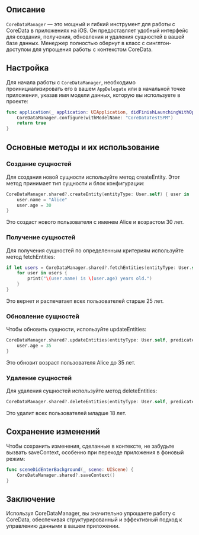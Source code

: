 ## Описание

`CoreDataManager` — это мощный и гибкий инструмент для работы с CoreData в приложениях на iOS. Он предоставляет удобный интерфейс для создания, получения, обновления и удаления сущностей в вашей базе данных. Менеджер полностью обернут в класс с синглтон-доступом для упрощения работы с контекстом CoreData.

## Настройка

Для начала работы с `CoreDataManager`, необходимо проинициализировать его в вашем `AppDelegate` или в начальной точке приложения, указав имя модели данных, которую вы используете в проекте:

```swift
func application(_ application: UIApplication, didFinishLaunchingWithOptions launchOptions: [UIApplication.LaunchOptionsKey: Any]?) -> Bool {
    CoreDataManager.configure(withModelName: "CoreDataTestSPM")
    return true
}
```
## Основные методы и их использование

### Создание сущностей
Для создания новой сущности используйте метод createEntity. Этот метод принимает тип сущности и блок конфигурации:
```swift
CoreDataManager.shared?.createEntity(entityType: User.self) { user in
    user.name = "Alice"
    user.age = 30
}
```
Это создаст нового пользователя с именем Alice и возрастом 30 лет.

### Получение сущностей
Для получения сущностей по определенным критериям используйте метод fetchEntities:
```swift
if let users = CoreDataManager.shared?.fetchEntities(entityType: User.self, predicate: NSPredicate(format: "age > %@", "25")) {
    for user in users {
        print("\(user.name) is \(user.age) years old.")
    }
}
```
Это вернет и распечатает всех пользователей старше 25 лет.

### Обновление сущностей
Чтобы обновить сущности, используйте updateEntities:
```swift
CoreDataManager.shared?.updateEntities(entityType: User.self, predicate: NSPredicate(format: "name == %@", "Alice")) { user in
    user.age = 35
}
```
Это обновит возраст пользователя Alice до 35 лет.


### Удаление сущностей
Для удаления сущностей используйте метод deleteEntities:
```swift
CoreDataManager.shared?.deleteEntities(entityType: User.self, predicate: NSPredicate(format: "age < %@", "18"))
```
Это удалит всех пользователей младше 18 лет.


## Сохранение изменений
Чтобы сохранить изменения, сделанные в контексте, не забудьте вызвать saveContext, особенно при переходе приложения в фоновый режим:
```swift
func sceneDidEnterBackground(_ scene: UIScene) {
    CoreDataManager.shared?.saveContext()
}
```

## Заключение
Используя CoreDataManager, вы значительно упрощаете работу с CoreData, обеспечивая структурированный и эффективный подход к управлению данными в вашем приложении.


